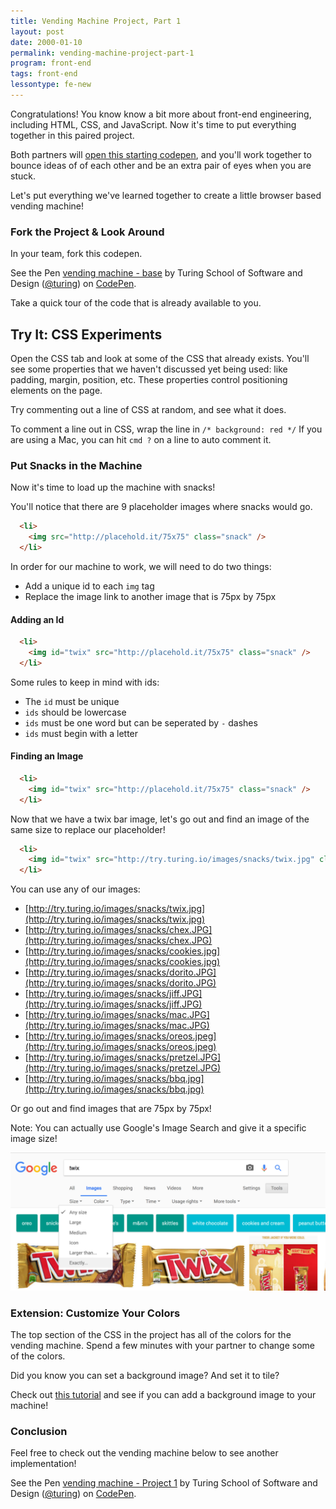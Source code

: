 ```yaml
---
title: Vending Machine Project, Part 1
layout: post
date: 2000-01-10
permalink: vending-machine-project-part-1
program: front-end
tags: front-end
lessontype: fe-new
---
```


Congratulations! You know know a bit more about front-end engineering, including HTML, CSS, and JavaScript. Now it's time to put everything together in this paired project.

Both partners will [open this starting codepen](http://codepen.io/team/turing/pen/pPvEEB), and you'll work together to bounce ideas of of each other and be an extra pair of eyes when you are stuck.

Let's put everything we've learned together to create a little browser based vending machine!

### Fork the Project & Look Around

In your team, fork this codepen.

<p data-height="300" data-theme-id="23788" data-slug-hash="pPvEEB" data-default-tab="result" data-user="turing" data-embed-version="2" data-pen-title="vending machine - base" class="codepen">See the Pen <a href="http://codepen.io/team/turing/pen/pPvEEB/">vending machine - base</a> by Turing School of Software and Design (<a href="http://codepen.io/turing">@turing</a>) on <a href="http://codepen.io">CodePen</a>.</p>
<script async src="https://production-assets.codepen.io/assets/embed/ei.js"></script>

Take a quick tour of the code that is already available to you.

<div class="try-it">
  <h2>Try It: CSS Experiments</h2>

  <p>Open the CSS tab and look at some of the CSS that already exists. You'll see some properties that we haven't discussed yet being used: like padding, margin, position, etc. These properties control positioning elements on the page.</p>


  <p>Try commenting out a line of CSS at random, and see what it does.</p>

  <p>To comment a line out in CSS, wrap the line in <code>/* background: red */</code> If you are using a Mac, you can hit <code>cmd ?</code> on a line to auto comment it.</p>
</div>

### Put Snacks in the Machine

Now it's time to load up the machine with snacks!

You'll notice that there are 9 placeholder images where snacks would go.

```html
  <li>
    <img src="http://placehold.it/75x75" class="snack" />
  </li>
```

In order for our machine to work, we will need to do two things:

- Add a unique id to each `img` tag
- Replace the image link to another image that is 75px by 75px

#### Adding an Id

```html
  <li>
    <img id="twix" src="http://placehold.it/75x75" class="snack" />
  </li>
```

Some rules to keep in mind with ids:

- The `id` must be unique
- `ids` should be lowercase
- `ids` must be one word but can be seperated by `-` dashes
- `ids` must begin with a letter

#### Finding an Image

```html
  <li>
    <img id="twix" src="http://placehold.it/75x75" class="snack" />
  </li>
```

Now that we have a twix bar image, let's go out and find an image of the same size to replace our placeholder!

```html
  <li>
    <img id="twix" src="http://try.turing.io/images/snacks/twix.jpg" class="snack" />
  </li>
```

You can use any of our images:

- [http://try.turing.io/images/snacks/twix.jpg](http://try.turing.io/images/snacks/twix.jpg)
- [http://try.turing.io/images/snacks/chex.JPG](http://try.turing.io/images/snacks/chex.JPG)
- [http://try.turing.io/images/snacks/cookies.jpg](http://try.turing.io/images/snacks/cookies.jpg)
- [http://try.turing.io/images/snacks/dorito.JPG](http://try.turing.io/images/snacks/dorito.JPG)
- [http://try.turing.io/images/snacks/jiff.JPG](http://try.turing.io/images/snacks/jiff.JPG)
- [http://try.turing.io/images/snacks/mac.JPG](http://try.turing.io/images/snacks/mac.JPG)
- [http://try.turing.io/images/snacks/oreos.jpeg](http://try.turing.io/images/snacks/oreos.jpeg)
- [http://try.turing.io/images/snacks/pretzel.JPG](http://try.turing.io/images/snacks/pretzel.JPG)
- [http://try.turing.io/images/snacks/bbq.jpg](http://try.turing.io/images/snacks/bbq.jpg)

Or go out and find images that are 75px by 75px!

Note: You can actually use Google's Image Search and give it a specific image size!

![How to use google image search](/images/google-image-search.png)

### Extension: Customize Your Colors

The top section of the CSS in the project has all of the colors for the vending machine. Spend a few minutes with your partner to change some of the colors.

Did you know you can set a background image? And set it to tile?

Check out [this tutorial](https://css-tricks.com/almanac/properties/b/background-image/) and see if you can add a background image to your machine!

### Conclusion

Feel free to check out the vending machine below to see another implementation!

<p data-height="600" data-theme-id="23788" data-slug-hash="jmEpqw" data-default-tab="result" data-user="turing" data-embed-version="2" data-pen-title="vending machine - Project 1" data-preview="true" class="codepen">See the Pen <a href="http://codepen.io/team/turing/pen/jmEpqw/">vending machine - Project 1</a> by Turing School of Software and Design (<a href="http://codepen.io/turing">@turing</a>) on <a href="http://codepen.io">CodePen</a>.</p>
<script async src="https://production-assets.codepen.io/assets/embed/ei.js"></script>

